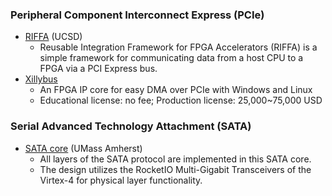 ### Peripheral Component Interconnect Express (PCIe)
 - [RIFFA](https://github.com/KastnerRG/riffa) (UCSD)
   - Reusable Integration Framework for FPGA Accelerators (RIFFA) is a simple framework for communicating data from a host CPU to a FPGA via a PCI Express bus.
 - [Xillybus](http://xillybus.com/)
   - An FPGA IP core for easy DMA over PCIe with Windows and Linux
   - Educational license: no fee; Production license: 25,000~75,000 USD

### Serial Advanced Technology Attachment (SATA)
 - [SATA core](http://www.ecs.umass.edu/ece/tessier/rcg/virtex4-sata/sata_core.html) (UMass Amherst)
   - All layers of the SATA protocol are implemented in this SATA core.
   - The design utilizes the RocketIO Multi-Gigabit Transceivers of the Virtex-4 for physical layer functionality.
